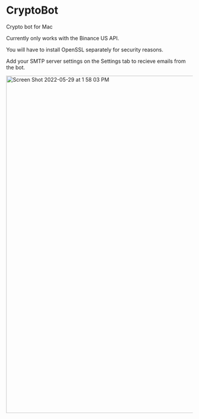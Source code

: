 # CryptoBot

Crypto bot for Mac

Currently only works with the Binance US API.

You will have to install OpenSSL separately for security reasons.

Add your SMTP server settings on the Settings tab to recieve emails from the bot.

<img width="912" alt="Screen Shot 2022-05-29 at 1 58 03 PM" src="https://user-images.githubusercontent.com/920149/170891214-4cbda088-e984-4452-9ae7-ae3c06331843.png">
